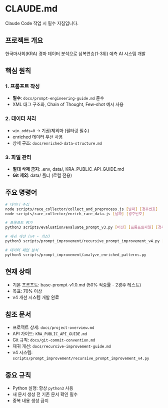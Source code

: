 # CLAUDE.md

Claude Code 작업 시 필수 지침입니다.

## 프로젝트 개요
한국마사회(KRA) 경마 데이터 분석으로 삼복연승(1-3위) 예측 AI 시스템 개발

## 핵심 원칙

### 1. 프롬프트 작성
- **필수**: `docs/prompt-engineering-guide.md` 준수
- XML 태그 구조화, Chain of Thought, Few-shot 예시 사용

### 2. 데이터 처리
- `win_odds=0` → 기권/제외마 (필터링 필수)
- enriched 데이터 우선 사용
- 상세 구조: `docs/enriched-data-structure.md`

### 3. 파일 관리
- **절대 삭제 금지**: .env, data/, KRA_PUBLIC_API_GUIDE.md
- **Git 제외**: data/ 폴더 (로컬 전용)

## 주요 명령어

```bash
# 데이터 수집
node scripts/race_collector/collect_and_preprocess.js [날짜] [경주번호]
node scripts/race_collector/enrich_race_data.js [날짜] [경주번호]

# 프롬프트 평가
python3 scripts/evaluation/evaluate_prompt_v3.py [버전] [프롬프트파일] [경주수] [병렬수]

# 재귀 개선 (v4 - 최신)
python3 scripts/prompt_improvement/recursive_prompt_improvement_v4.py [프롬프트] [날짜/all] [반복] [병렬]

# 데이터 패턴 분석
python3 scripts/prompt_improvement/analyze_enriched_patterns.py
```

## 현재 상태
- 기본 프롬프트: base-prompt-v1.0.md (50% 적중률 - 2경주 테스트)
- 목표: 70% 이상
- v4 개선 시스템 개발 완료

## 참조 문서
- 프로젝트 상세: `docs/project-overview.md`
- API 가이드: `KRA_PUBLIC_API_GUIDE.md`
- Git 규칙: `docs/git-commit-convention.md`
- 재귀 개선: `docs/recursive-improvement-guide.md`
- v4 시스템: `scripts/prompt_improvement/recursive_prompt_improvement_v4.py`

## 중요 규칙
- Python 실행: 항상 `python3` 사용
- 새 문서 생성 전 기존 문서 확인 필수
- 중복 내용 생성 금지